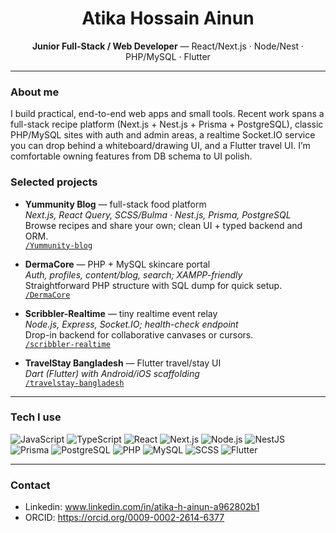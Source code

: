 <!-- Centered intro -->
<h1 align="center">Atika Hossain Ainun</h1>
<p align="center"><b>Junior Full-Stack / Web Developer</b> — React/Next.js · Node/Nest · PHP/MySQL · Flutter</p>

---

### About me
I build practical, end-to-end web apps and small tools. Recent work spans a full-stack recipe platform (Next.js + Nest.js + Prisma + PostgreSQL), classic PHP/MySQL sites with auth and admin areas, a realtime Socket.IO service you can drop behind a whiteboard/drawing UI, and a Flutter travel UI. I’m comfortable owning features from DB schema to UI polish.

### Selected projects
- **Yummunity Blog** — full-stack food platform  
  *Next.js, React Query, SCSS/Bulma · Nest.js, Prisma, PostgreSQL*  
  Browse recipes and share your own; clean UI + typed backend and ORM.  
  [`/Yummunity-blog`](https://github.com/ainun-11/Yummunity-blog)

- **DermaCore** — PHP + MySQL skincare portal  
  *Auth, profiles, content/blog, search; XAMPP-friendly*  
  Straightforward PHP structure with SQL dump for quick setup.  
  [`/DermaCore`](https://github.com/ainun-11/DermaCore)

- **Scribbler-Realtime** — tiny realtime event relay  
  *Node.js, Express, Socket.IO; health-check endpoint*  
  Drop-in backend for collaborative canvases or cursors.  
  [`/scribbler-realtime`](https://github.com/ainun-11/scribbler-realtime)

- **TravelStay Bangladesh** — Flutter travel/stay UI  
  *Dart (Flutter) with Android/iOS scaffolding*  
  [`/travelstay-bangladesh`](https://github.com/ainun-11/travelstay-bangladesh)

---

### Tech I use
![JavaScript](https://img.shields.io/badge/JavaScript-333?logo=javascript)
![TypeScript](https://img.shields.io/badge/TypeScript-333?logo=typescript)
![React](https://img.shields.io/badge/React-333?logo=react)
![Next.js](https://img.shields.io/badge/Next.js-333?logo=nextdotjs)
![Node.js](https://img.shields.io/badge/Node.js-333?logo=nodedotjs)
![NestJS](https://img.shields.io/badge/NestJS-333?logo=nestjs)
![Prisma](https://img.shields.io/badge/Prisma-333?logo=prisma)
![PostgreSQL](https://img.shields.io/badge/PostgreSQL-333?logo=postgresql)
![PHP](https://img.shields.io/badge/PHP-333?logo=php)
![MySQL](https://img.shields.io/badge/MySQL-333?logo=mysql)
![SCSS](https://img.shields.io/badge/SCSS-333?logo=sass)
![Flutter](https://img.shields.io/badge/Flutter-333?logo=flutter)

---

### Contact
- Linkedin: www.linkedin.com/in/atika-h-ainun-a962802b1 
- ORCID: https://orcid.org/0009-0002-2614-6377



